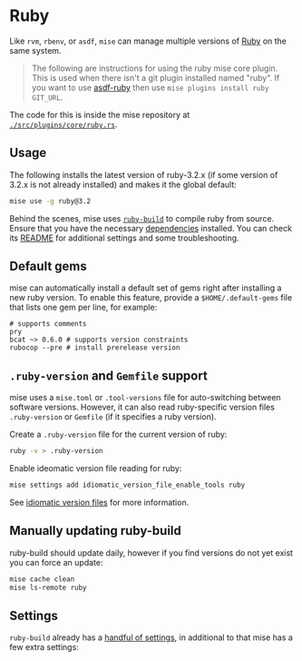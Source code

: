 # Ruby

Like `rvm`, `rbenv`, or `asdf`, `mise` can manage multiple versions of [Ruby](https://www.ruby-lang.org/) on the same system.

> The following are instructions for using the ruby mise core plugin. This is used when there isn't a
> git plugin installed named "ruby". If you want to use [asdf-ruby](https://github.com/asdf-vm/asdf-ruby)
> then use `mise plugins install ruby GIT_URL`.

The code for this is inside the mise repository at
[`./src/plugins/core/ruby.rs`](https://github.com/jdx/mise/blob/main/src/plugins/core/ruby.rs).

## Usage

The following installs the latest version of ruby-3.2.x (if some version of 3.2.x is not already
installed) and makes it the global default:

```sh
mise use -g ruby@3.2
```

Behind the scenes, mise uses [`ruby-build`](https://github.com/rbenv/ruby-build) to compile ruby
from source. Ensure that you have the necessary
[dependencies](https://github.com/rbenv/ruby-build/wiki#suggested-build-environment) installed.
You can check its [README](https://github.com/rbenv/ruby-build/blob/master/README.md) for additional settings and some
troubleshooting.

## Default gems

mise can automatically install a default set of gems right after installing a new ruby version.
To enable this feature, provide a `$HOME/.default-gems` file that lists one gem per line, for
example:

```text
# supports comments
pry
bcat ~> 0.6.0 # supports version constraints
rubocop --pre # install prerelease version
```

## `.ruby-version` and `Gemfile` support

mise uses a `mise.toml` or `.tool-versions` file for auto-switching between software versions.
However, it can also read ruby-specific version files `.ruby-version` or `Gemfile`
(if it specifies a ruby version).

Create a `.ruby-version` file for the current version of ruby:

```sh
ruby -v > .ruby-version
```

Enable ideomatic version file reading for ruby:

```sh
mise settings add idiomatic_version_file_enable_tools ruby
```

See [idiomatic version files](/configuration.html#idiomatic-version-files) for more information.

## Manually updating ruby-build

ruby-build should update daily, however if you find versions do not yet exist you can force an
update:

```bash
mise cache clean
mise ls-remote ruby
```

## Settings

`ruby-build` already has a
[handful of settings](https://github.com/rbenv/ruby-build?tab=readme-ov-file#custom-build-configuration),
in additional to that mise has a few extra settings:

<script setup>
import Settings from '/components/settings.vue';
</script>
<Settings child="ruby" :level="3" />
